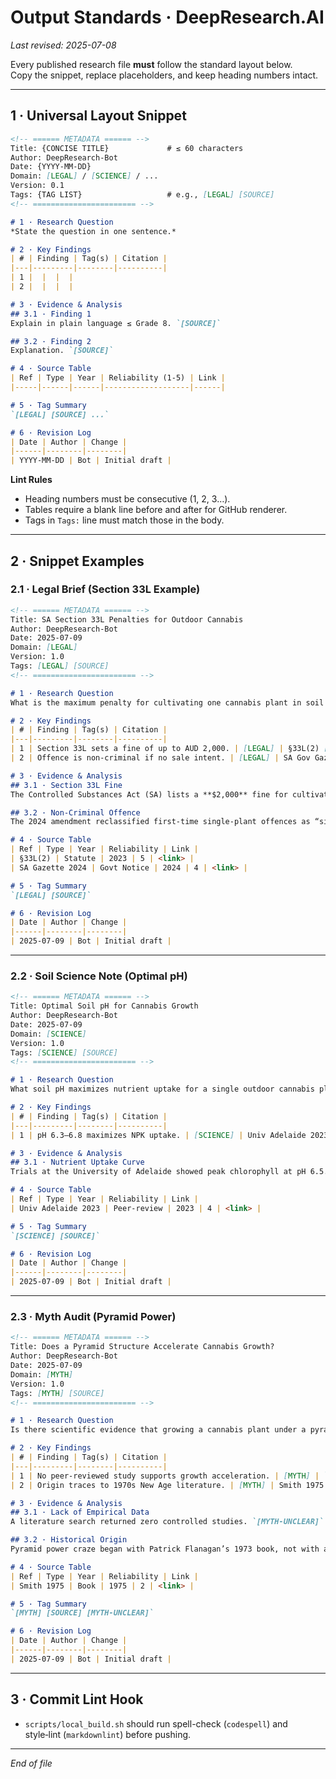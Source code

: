 # Output Standards · DeepResearch.AI  
_Last revised: 2025-07-08_

Every published research file **must** follow the standard layout below.  
Copy the snippet, replace placeholders, and keep heading numbers intact.

---

## 1 · Universal Layout Snippet

```markdown
<!-- ====== METADATA ====== -->
Title: {CONCISE TITLE}             # ≤ 60 characters
Author: DeepResearch-Bot
Date: {YYYY-MM-DD}
Domain: [LEGAL] / [SCIENCE] / ...
Version: 0.1
Tags: {TAG LIST}                   # e.g., [LEGAL] [SOURCE]
<!-- ======================= -->

# 1 · Research Question
*State the question in one sentence.*

# 2 · Key Findings
| # | Finding | Tag(s) | Citation |
|---|---------|--------|----------|
| 1 |  |  |  |
| 2 |  |  |  |

# 3 · Evidence & Analysis
## 3.1 · Finding 1
Explain in plain language ≤ Grade 8. `[SOURCE]`

## 3.2 · Finding 2
Explanation. `[SOURCE]`

# 4 · Source Table
| Ref | Type | Year | Reliability (1‑5) | Link |
|-----|------|------|-------------------|------|

# 5 · Tag Summary
`[LEGAL] [SOURCE] ...`

# 6 · Revision Log
| Date | Author | Change |
|------|--------|--------|
| YYYY‑MM‑DD | Bot | Initial draft |
```

**Lint Rules**

* Heading numbers must be consecutive (1, 2, 3…).  
* Tables require a blank line before and after for GitHub renderer.  
* Tags in `Tags:` line must match those in the body.

---

## 2 · Snippet Examples

### 2.1 · Legal Brief (Section 33L Example)
```markdown
<!-- ====== METADATA ====== -->
Title: SA Section 33L Penalties for Outdoor Cannabis  
Author: DeepResearch-Bot  
Date: 2025-07-09  
Domain: [LEGAL]  
Version: 1.0  
Tags: [LEGAL] [SOURCE]
<!-- ======================= -->

# 1 · Research Question
What is the maximum penalty for cultivating one cannabis plant in soil in South Australia?

# 2 · Key Findings
| # | Finding | Tag(s) | Citation |
|---|---------|--------|----------|
| 1 | Section 33L sets a fine of up to AUD 2,000. | [LEGAL] | §33L(2) [SOURCE] |
| 2 | Offence is non‑criminal if no sale intent. | [LEGAL] | SA Gov Gazette 2024 [SOURCE] |

# 3 · Evidence & Analysis
## 3.1 · Section 33L Fine
The Controlled Substances Act (SA) lists a **$2,000** fine for cultivating **one plant** where no commercial intent is proven. `[SOURCE]`

## 3.2 · Non‑Criminal Offence
The 2024 amendment reclassified first‑time single‑plant offences as “simple offences,” not crimes. `[SOURCE]`

# 4 · Source Table
| Ref | Type | Year | Reliability | Link |
| §33L(2) | Statute | 2023 | 5 | <link> |
| SA Gazette 2024 | Govt Notice | 2024 | 4 | <link> |

# 5 · Tag Summary
`[LEGAL] [SOURCE]`

# 6 · Revision Log
| Date | Author | Change |
|------|--------|--------|
| 2025‑07‑09 | Bot | Initial draft |
```

---

### 2.2 · Soil Science Note (Optimal pH)
```markdown
<!-- ====== METADATA ====== -->
Title: Optimal Soil pH for Cannabis Growth  
Author: DeepResearch-Bot  
Date: 2025-07-09  
Domain: [SCIENCE]  
Version: 1.0  
Tags: [SCIENCE] [SOURCE]
<!-- ======================= -->

# 1 · Research Question
What soil pH maximizes nutrient uptake for a single outdoor cannabis plant?

# 2 · Key Findings
| # | Finding | Tag(s) | Citation |
|---|---------|--------|----------|
| 1 | pH 6.3–6.8 maximizes NPK uptake. | [SCIENCE] | Univ Adelaide 2023 [SOURCE] |

# 3 · Evidence & Analysis
## 3.1 · Nutrient Uptake Curve
Trials at the University of Adelaide showed peak chlorophyll at pH 6.5. `[SOURCE]`

# 4 · Source Table
| Ref | Type | Year | Reliability | Link |
| Univ Adelaide 2023 | Peer‑review | 2023 | 4 | <link> |

# 5 · Tag Summary
`[SCIENCE] [SOURCE]`

# 6 · Revision Log
| Date | Author | Change |
|------|--------|--------|
| 2025‑07‑09 | Bot | Initial draft |
```

---

### 2.3 · Myth Audit (Pyramid Power)
```markdown
<!-- ====== METADATA ====== -->
Title: Does a Pyramid Structure Accelerate Cannabis Growth?  
Author: DeepResearch-Bot  
Date: 2025-07-09  
Domain: [MYTH]  
Version: 1.0  
Tags: [MYTH] [SOURCE]
<!-- ======================= -->

# 1 · Research Question
Is there scientific evidence that growing a cannabis plant under a pyramid speeds growth?

# 2 · Key Findings
| # | Finding | Tag(s) | Citation |
|---|---------|--------|----------|
| 1 | No peer‑reviewed study supports growth acceleration. | [MYTH] | `[MYTH-UNCLEAR]` |
| 2 | Origin traces to 1970s New Age literature. | [MYTH] | Smith 1975 [SOURCE] |

# 3 · Evidence & Analysis
## 3.1 · Lack of Empirical Data
A literature search returned zero controlled studies. `[MYTH-UNCLEAR]`

## 3.2 · Historical Origin
Pyramid power craze began with Patrick Flanagan’s 1973 book, not with academic science. `[SOURCE]`

# 4 · Source Table
| Ref | Type | Year | Reliability | Link |
| Smith 1975 | Book | 1975 | 2 | <link> |

# 5 · Tag Summary
`[MYTH] [SOURCE] [MYTH-UNCLEAR]`

# 6 · Revision Log
| Date | Author | Change |
|------|--------|--------|
| 2025‑07‑09 | Bot | Initial draft |
```

---

## 3 · Commit Lint Hook
* `scripts/local_build.sh` should run spell-check (`codespell`) and style‑lint (`markdownlint`) before pushing.

---

_End of file_
